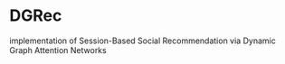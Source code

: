 # DGRec
implementation of Session-Based Social Recommendation via Dynamic Graph  Attention Networks
